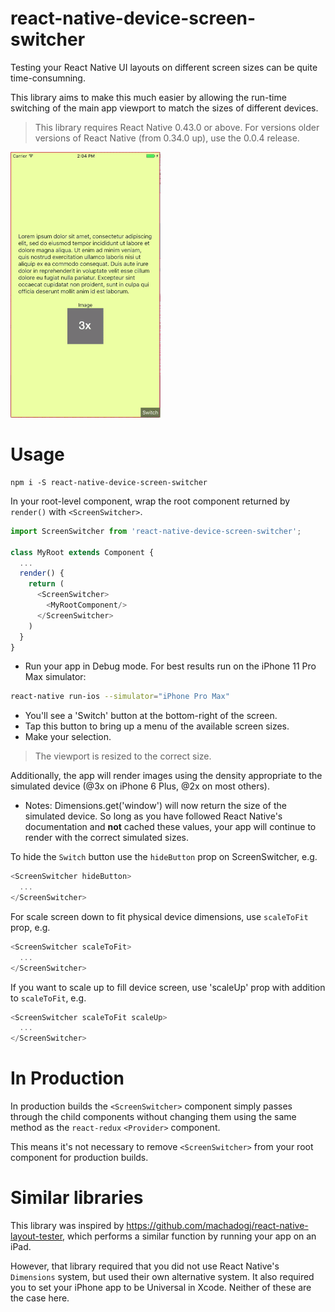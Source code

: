 # react-native-device-screen-switcher

Testing your React Native UI layouts on different screen sizes can be quite time-consumning.

This library aims to make this much easier by allowing the run-time switching of the main app viewport to match the sizes of different devices.

> This library requires React Native 0.43.0 or above. For versions older versions of React Native (from 0.34.0 up), use the 0.0.4 release.

![GIF of the library in action](docs/ScreenSwitcher.gif)

# Usage

```
npm i -S react-native-device-screen-switcher
```

In your root-level component, wrap the root component returned by `render()` with `<ScreenSwitcher>`.

```js
import ScreenSwitcher from 'react-native-device-screen-switcher';

class MyRoot extends Component {
  ...
  render() {
    return (
      <ScreenSwitcher>
        <MyRootComponent/>
      </ScreenSwitcher>
    )
  }
}
```

- Run your app in Debug mode. For best results run on the iPhone 11 Pro Max simulator:

```bash
react-native run-ios --simulator="iPhone Pro Max"
```

- You'll see a 'Switch' button at the bottom-right of the screen.
- Tap this button to bring up a menu of the available screen sizes.
- Make your selection.

> The viewport is resized to the correct size.

Additionally, the app will render images using the density appropriate to the simulated device (@3x on iPhone 6 Plus, @2x on most others).

- Notes: Dimensions.get('window') will now return the size of the simulated device. So long as you have followed React Native's documentation and **not** cached these values, your app will continue to render with the correct simulated sizes.


To hide the `Switch` button use the `hideButton` prop on ScreenSwitcher, e.g.

```js
<ScreenSwitcher hideButton>
  ...
</ScreenSwitcher>
```

For scale screen down to fit physical device dimensions, use `scaleToFit` prop, e.g.

```js
<ScreenSwitcher scaleToFit>
  ...
</ScreenSwitcher>
```

If you want to scale up to fill device screen, use 'scaleUp' prop with addition to `scaleToFit`, e.g.

```js
<ScreenSwitcher scaleToFit scaleUp>
  ...
</ScreenSwitcher>
```

# In Production

In production builds the `<ScreenSwitcher>` component simply passes through the child components without changing them using the same method as the `react-redux` `<Provider>` component.

This means it's not necessary to remove `<ScreenSwitcher>` from your root component for production builds.

# Similar libraries

This library was inspired by https://github.com/machadogj/react-native-layout-tester, which performs a similar function by running your app on an iPad.

However, that library required that you did not use React Native's `Dimensions` system, but used their own alternative system. It also required you to set your iPhone app to be Universal in Xcode. Neither of these are the case here.
